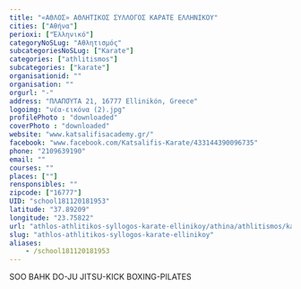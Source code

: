 ```yaml
---
title: "«ΑΘΛΟΣ» ΑΘΛΗΤΙΚΟΣ ΣΥΛΛΟΓΟΣ ΚΑΡΑΤΕ ΕΛΛΗΝΙΚΟΥ"
cities: ["Αθήνα"]
perioxi: ["Έλληνικό"]
categoryNoSLug: "Αθλητισμός"
subcategoriesNoSLug: ["Karate"]
categories: ["athlitismos"]
subcategories: ["karate"]
organisationid: ""
organisation: ""
orgurl: "-"
address: "ΠΛΑΠΟΎΤΑ 21, 16777 Ellinikón, Greece"
logoimg: "νέα-εικόνα (2).jpg"
profilePhoto : "downloaded"
coverPhoto : "downloaded"
website: "www.katsalifisacademy.gr/"
facebook: "www.facebook.com/Katsalifis-Karate/433144390096735"
phone: "2109639190"
email: ""
courses: ""
places: [""]
rensponsibles: ""
zipcode: ["16777"]
UID: "school181120181953"
latitude: "37.89209"
longitude: "23.75822"
url: "athlos-athlitikos-syllogos-karate-ellinikoy/athina/athlitismos/karate"
slug: "athlos-athlitikos-syllogos-karate-ellinikoy"
aliases:
    - /school181120181953
---
```



SOO BAHK DO-JU JITSU-KICK BOXING-PILATES

